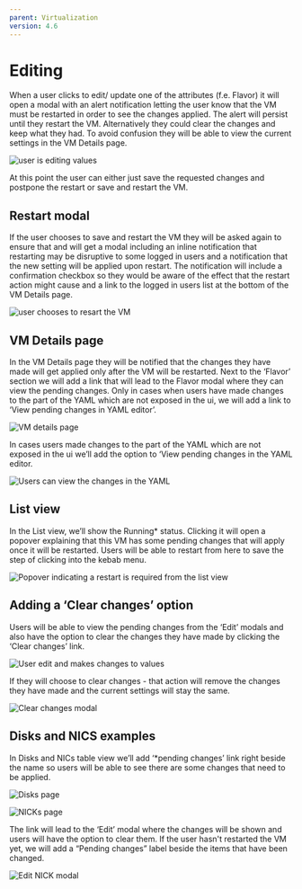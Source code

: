 ```yaml
---
parent: Virtualization
version: 4.6
---
```


# Editing

When a user clicks to edit/ update one of the attributes (f.e. Flavor) it will open a modal with an alert notification letting the user know that the VM must be restarted in order to see the changes applied. The alert will persist until they restart the VM.
Alternatively they could clear the changes and keep what they had.
To avoid confusion they will be able to view the current settings in the VM Details page.

![user is editing values](img/EditOriginal.png)

At this point the user can either just save the requested changes and postpone the restart or save and restart the VM.

## Restart modal

If the user chooses to save and restart the VM they will be asked again to ensure that and will get a modal including an inline notification that restarting may be disruptive to some logged in users and a notification that the new setting will be applied upon restart. The notification will include a confirmation checkbox so they would be aware of the effect that the restart action might cause and a link to the logged in users list at the bottom of the VM Details page.

![user chooses to resart the VM](img/RestartModal.png)

## VM Details page

In the VM Details page they will be notified that the changes they have made will get applied only after the VM will be restarted. 
Next to the ‘Flavor’ section we will add a link that will lead to the Flavor modal where they can view the pending changes.
Only in cases when users have made changes to the part of the YAML which are not exposed in the ui, we will add a link to ‘View pending changes in YAML editor’.

![VM details page](img/vm-details.png)

In cases users made changes to the part of the YAML which are not exposed in the ui we’ll add the option to ‘View pending changes in the YAML editor.

![Users can view the changes in the YAML](img/ViewYAML-editor.png)

## List view

In the List view, we’ll show the Running* status. Clicking it will open a popover explaining that this VM has some pending changes that will apply once it will be restarted.
Users will be able to restart from here to save the step of clicking into the kebab menu.

![Popover indicating a restart is required from the list view](img/ListView.png)

## Adding a ‘Clear changes’ option

Users will be able to view the pending changes from the ‘Edit’ modals and also have the option to clear the changes they have made by clicking the ‘Clear changes’ link.

![User edit and makes changes to values](img/Edit.png)

If they will choose to clear changes - that action will remove the changes they have made and the current settings will stay the same.

![Clear changes modal](img/ClearChanges2.png)

## Disks and NICS examples

In Disks and NICs table view we’ll add ‘*pending changes’ link right beside the name so users will be able to see there are some changes that need to be applied.

![Disks page](img/Disks.png)

![NICKs page](img/NICs.png)

The link will lead to the ‘Edit’ modal where the changes will be shown and users will have the option to clear them. If the user hasn't restarted the VM yet, we will add a  “Pending changes” label  beside the  items that have been changed.


![Edit NICK modal](img/EditNIC.png)